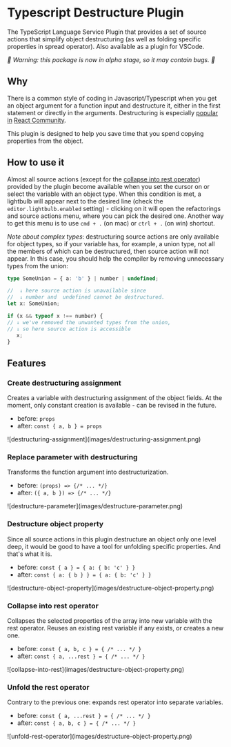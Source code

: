 # Typescript Destructure Plugin

The TypeScript Language Service Plugin that provides a set of source actions that simplify object destructuring (as well as folding specific properties in spread operator). Also available as a plugin for VSCode.

*🚧 Warning: this package is now in alpha stage, so it may contain bugs. 🚧*


## Why
There is a common style of coding in Javascript/Typescript when you get an object argument for a function input and destructure it, either in the first statement or directly in the arguments. Destructuring is especially [popular](https://github.com/facebook/react/blob/4c6470cb3b821f3664955290cd4c4c7ac0de733a/packages/react-reconciler/src/SchedulerWithReactIntegration.new.js#L19) [in](https://github.com/facebook/react/blob/09348798a912c8682e57c35842aa7a007e13fdb9/packages/react-devtools-shared/src/devtools/views/Profiler/Interactions.js#L48) [React Community](https://github.com/facebook/react/blob/4c6470cb3b821f3664955290cd4c4c7ac0de733a/packages/react-test-renderer/src/ReactTestRenderer.js#L94).

This plugin is designed to help you save time that you spend copying properties from the object.

## How to use it
Almost all source actions (except for the [collapse into rest operator](#collapse-into-rest-operator)) provided by the plugin become available when you set the cursor on or select the variable with an object type. When this condition is met, a lightbulb will appear next to the desired line (check the `editor.lightbulb.enabled` setting) - clicking on it will open the refactorings and source actions menu, where you can pick the desired one. Another way to get this menu is to use `cmd + .` (on mac) or `ctrl + .` (on win) shortcut.

*Note about complex types*: destructuring source actions are only available for object types, so if your variable has, for example, a union type, not all the members of which can be destructured, then source action will not appear. In this case, you should help the compiler by removing unnecessary types from the union:

```typescript
type SomeUnion = { a: 'b' } | number | undefined;

//  ↓ here source action is unavailable since 
//  ↓ number and  undefined cannot be destructured.
let x: SomeUnion;

if (x && typeof x !== number) {
// ↓ we've removed the unwanted types from the union,
// ↓ so here source action is accessible
   x;
}
```

## Features

### Create destructuring assignment
Creates a variable with destructuring assignment of the object fields. At the moment, only constant creation is available - can be revised in the future.

* before: `props`
* after: `const { a, b } = props`

<!-- Features:
1. If the selected variable is an argument of a function without a body, then a block will be added to the function and the destructurization will be added to its start. -->

\!\[destructuring-assignment\]\(images/destructuring-assignment.png\)

### Replace parameter with destructuring
Transforms the function argument into destructurization. 

* before: `(props) => {/* ... */}`
* after: `({ a, b }) => {/* ... */}`

\!\[destructure-parameter\]\(images/destructure-parameter.png\)

### Destructure object property
Since all source actions in this plugin destructure an object only one level deep, it would be good to have a tool for unfolding specific properties. And that's what it is.

* before: `const { a } = { a: { b: 'c' } }`
* after: `const { a: { b } } = { a: { b: 'c' } }`

\!\[destructure-object-property\]\(images/destructure-object-property.png\)

### Collapse into rest operator
Collapses the selected properties of the array into new variable with the rest operator. Reuses an existing rest variable if any exists, or creates a new one.

* before: `const { a, b, c } = { /* ... */ }`
* after: `const { a, ...rest } = { /* ... */ }`

\!\[collapse-into-rest\]\(images/destructure-object-property.png\)

### Unfold the rest operator
Contrary to the previous one: expands rest operator into separate variables.

* before: `const { a, ...rest } = { /* ... */ }`
* after: `const { a, b, c } = { /* ... */ }`

\!\[unfold-rest-operator\]\(images/destructure-object-property.png\)

